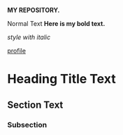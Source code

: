 **MY REPOSITORY.**

Normal Text 
**Here is my bold text.**

*style with italic*

[profile](https://github.com/muhitmaruf/mytest-repository)


# Heading Title Text 
## Section Text 
### Subsection 
